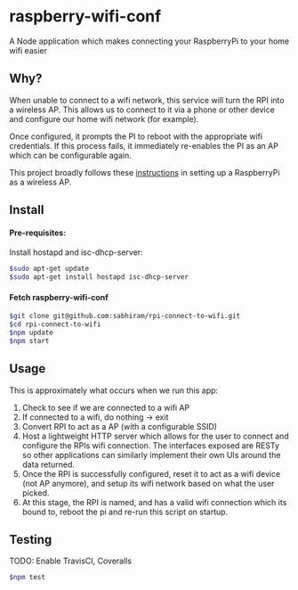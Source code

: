 # raspberry-wifi-conf

A Node application which makes connecting your RaspberryPi to your home wifi easier

## Why?

When unable to connect to a wifi network, this service will turn the RPI into a wireless AP. This allows us to connect to it via a phone or other device and configure our home wifi network (for example).

Once configured, it prompts the PI to reboot with the appropriate wifi credentials. If this process fails, it immediately re-enables the PI as an AP which can be configurable again.

This project broadly follows these [instructions](http://www.maketecheasier.com/set-up-raspberry-pi-as-wireless-access-point/) in setting up a RaspberryPi as a wireless AP.

## Install

#### Pre-requisites:

Install hostapd and isc-dhcp-server:

```sh
$sudo apt-get update
$sudo apt-get install hostapd isc-dhcp-server
```

#### Fetch raspberry-wifi-conf

```sh
$git clone git@github.com:sabhiram/rpi-connect-to-wifi.git
$cd rpi-connect-to-wifi
$npm update
$npm start
```

## Usage

This is approximately what occurs when we run this app:

1. Check to see if we are connected to a wifi AP
2. If connected to a wifi, do nothing -> exit
3. Convert RPI to act as a AP (with a configurable SSID)
4. Host a lightweight HTTP server which allows for the user to connect and configure the RPIs wifi connection. The interfaces exposed are RESTy so other applications can similarly implement their own UIs around the data returned.
5. Once the RPI is successfully configured, reset it to act as a wifi device (not AP anymore), and setup its wifi network based on what the user picked.
6. At this stage, the RPI is named, and has a valid wifi connection which its bound to, reboot the pi and re-run this script on startup.

## Testing

TODO: Enable TravisCI, Coveralls

```sh
$npm test
```
